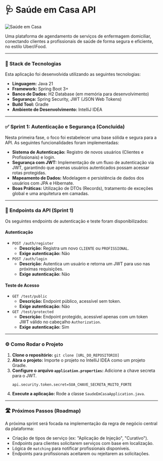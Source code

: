 # 🩺 Saúde em Casa API

![Saúde em Casa](https://github.com/daniel-teixeira/saude-em-casa-api/blob/main/docs/logo.png?raw=true)

Uma plataforma de agendamento de serviços de enfermagem domiciliar, conectando clientes a profissionais de saúde de forma segura e eficiente, no estilo Uber/iFood.

---

### 🚀 Stack de Tecnologias

Esta aplicação foi desenvolvida utilizando as seguintes tecnologias:

* **Linguagem:** Java 21
* **Framework:** Spring Boot 3+
* **Banco de Dados:** H2 Database (em memória para desenvolvimento)
* **Segurança:** Spring Security, JWT (JSON Web Tokens)
* **Build Tool:** Gradle
* **Ambiente de Desenvolvimento:** IntelliJ IDEA

---

### ✅ Sprint 1: Autenticação e Segurança (Concluída)

Nesta primeira fase, o foco foi estabelecer uma base sólida e segura para a API. As seguintes funcionalidades foram implementadas:

* **Sistema de Autenticação:** Registro de novos usuários (Clientes e Profissionais) e login.
* **Segurança com JWT:** Implementação de um fluxo de autenticação via JWT, garantindo que apenas usuários autenticados possam acessar rotas protegidas.
* **Mapeamento de Dados:** Modelagem e persistência de dados dos usuários com JPA e Hibernate.
* **Boas Práticas:** Utilização de DTOs (Records), tratamento de exceções global e uma arquitetura em camadas.

---

### 🔑 Endpoints da API (Sprint 1)

Os seguintes endpoints de autenticação e teste foram disponibilizados:

#### Autenticação
- `POST /auth/register`
    - **Descrição:** Registra um novo `CLIENTE` ou `PROFISSIONAL`.
    - **Exige autenticação:** Não
- `POST /auth/login`
    - **Descrição:** Autentica um usuário e retorna um JWT para uso nas próximas requisições.
    - **Exige autenticação:** Não

#### Teste de Acesso
- `GET /test/public`
    - **Descrição:** Endpoint público, acessível sem token.
    - **Exige autenticação:** Não
- `GET /test/protected`
    - **Descrição:** Endpoint protegido, acessível apenas com um token JWT válido no cabeçalho `Authorization`.
    - **Exige autenticação:** Sim

---

### ⚙️ Como Rodar o Projeto

1.  **Clone o repositório:** `git clone [URL_DO_REPOSITORIO]`
2.  **Abra o projeto:** Importe o projeto no IntelliJ IDEA como um projeto Gradle.
3.  **Configure o arquivo `application.properties`:** Adicione a chave secreta para o JWT.
    ```properties
    api.security.token.secret=SUA_CHAVE_SECRETA_MUITO_FORTE
    ```
4.  **Execute a aplicação:** Rode a classe `SaudeEmCasaApplication.java`.

---

### 🛣️ Próximos Passos (Roadmap)

A próxima sprint será focada na implementação da regra de negócio central da plataforma:

* Criação de tipos de serviço (ex: "Aplicação de Injeção", "Curativo").
* Endpoints para clientes solicitarem serviços com base em localização.
* Lógica de `matching` para notificar profissionais disponíveis.
* Endpoints para profissionais aceitarem ou rejeitarem as solicitações.
